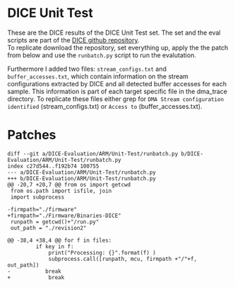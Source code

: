 # DICE Unit Test
These are the DICE results of the DICE Unit Test set. The set and the eval scripts are part of the [DICE github repository](https://github.com/RiS3-Lab/DICE-DMA-Emulation/tree/master/DICE-Evaluation/ARM/Unit-Test).  
To replicate download the repository, set everything up, apply the the patch from below and use the `runbatch.py` script to run the evalutation.  

Furthermore I added two files: `stream_configs.txt` and `buffer_accesses.txt`, which contain information on the stream configurations extracted by DICE and all detected buffer accesses for each sample.
This information is part of each target specific file in the dma_trace directory.
To replicate these files either grep for `DMA Stream configuration identified` (stream_configs.txt) or `Access to` (buffer_accesses.txt).



# Patches
```
diff --git a/DICE-Evaluation/ARM/Unit-Test/runbatch.py b/DICE-Evaluation/ARM/Unit-Test/runbatch.py
index c27d544..f192b74 100755
--- a/DICE-Evaluation/ARM/Unit-Test/runbatch.py
+++ b/DICE-Evaluation/ARM/Unit-Test/runbatch.py
@@ -20,7 +20,7 @@ from os import getcwd
 from os.path import isfile, join
 import subprocess

-firmpath="./firmware"
+firmpath="./Firmware/Binaries-DICE"
 runpath = getcwd()+"/run.py"
 out_path = "./revision2"

@@ -38,4 +38,4 @@ for f in files:
         if key in f:
             print("Processing: {}".format(f) )
             subprocess.call([runpath, mcu, firmpath +"/"+f, out_path])
-           break
+            break
```





